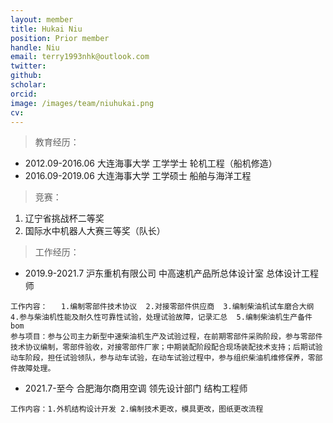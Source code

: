 ```yaml
---
layout: member
title: Hukai Niu
position: Prior member
handle: Niu
email: terry1993nhk@outlook.com
twitter: 
github: 
scholar:
orcid: 
image: /images/team/niuhukai.png
cv: 
---
```


> 教育经历：

- 2012.09-2016.06 大连海事大学 工学学士 轮机工程（船机修造）
- 2016.09-2019.06 大连海事大学 工学硕士 船舶与海洋工程

> 竞赛：

1. 辽宁省挑战杯二等奖   
2. 国际水中机器人大赛三等奖（队长）

> 工作经历：

- 2019.9-2021.7 沪东重机有限公司	中高速机产品所总体设计室 总体设计工程师

```
工作内容：	1.编制零部件技术协议  2.对接零部件供应商  3.编制柴油机试车磨合大纲  4.参与柴油机性能及耐久性可靠性试验，处理试验故障，记录汇总  5.编制柴油机生产备件bom
参与项目：参与公司主力新型中速柴油机生产及试验过程，在前期零部件采购阶段，参与零部件技术协议编制，零部件验收，对接零部件厂家；中期装配阶段配合现场装配技术支持；后期试验动车阶段，担任试验领队，参与动车试验，在动车试验过程中，参与组织柴油机维修保养，零部件故障处理。
```

- 2021.7-至今 合肥海尔商用空调 领先设计部门 结构工程师

```
工作内容：1.外机结构设计开发 2.编制技术更改，模具更改，图纸更改流程
```

